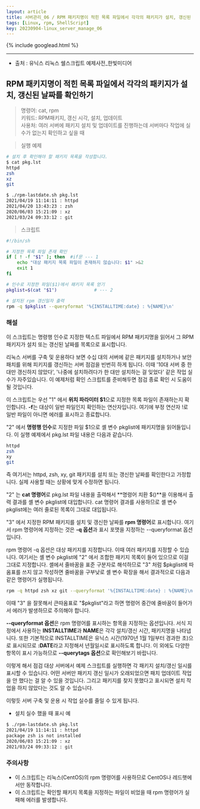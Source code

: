 ```yaml
---
layout: article
title: 서버관리_06 / RPM 패키지명이 적힌 목록 파일에서 각각의 패키지가 설치, 갱신된 날짜를 확인하기
tags: [Linux, rpm, ShellScript]
key: 20230904-linux_server_manage_06
---
```


{% include googlead.html %}

---

- 출처 : 유닉스 리눅스 쉘스크립트 예제사전_한빛미디어

## RPM 패키지명이 적힌 목록 파일에서 각각의 패키지가 설치, 갱신된 날짜를 확인하기

> 명령어: cat, rpm    
> 키워드: RPM패키지, 갱신 시각, 설치, 업데이트    
> 사용처: 여러 서버에 패키지 설치 및 업데이트를 진행하는데 서버마다 작업에 실수가 없는지 확인하고 싶을 때

> 실행 예제  

```bash
# 설치 후 확인해야 할 패키지 목록을 작성합니다.
$ cat pkg.lst
httpd
zsh
xz
git

$ ./rpm-lastdate.sh pkg.lst
2021/04/19 11:14:11 : httpd
2021/04/20 13:43:23 : zsh
2020/06/03 15:21:09 : xz
2021/03/24 09:33:12 : git
```

> 스크립트

```bash
#!/bin/sh

# 지정한 목록 파일 존재 확인
if [ ! -f "$1" ]; then  #if문 --- 1
    echo "대상 패키지 목록 파일이 존재하지 않습니다: $1" >&2        
    exit 1
fi

# 인수로 지정한 파일($1)에서 패키지 목록 얻기
pkglist=$(cat "$1")              # --- 2

# 설치된 rpm 갱신일자 출력
rpm -q $pkglist --queryformat '%{INSTALLTIME:date} : %{NAME}\n'            # --- 3
```

### **해설**

이 스크립트는 명령행 인수로 지정한 텍스트 파일에서 RPM 패키지명을 읽어서 그 RPM 패키지가 설치 또는 갱신된 날짜를 목록으로 표시합니다.

리눅스 서버를 구축 및 운용하다 보면 수십 대의 서버에 같은 패키지를 설치하거나 보안 패치를 위해 피키지를 갱신하는 서버 점검을 빈번히 하게 됩니다. 이때 '10대 서버 중 한대만 갱신하지 않았다', '나중에 설치하려다가 한 대만 설치하는 걸 잊었다' 같은 작업 실수가 자주있습니다. 이 예제처럼 확인 스크립트를 준비해두면 점검 종료 확인 시 도움이 될 것입니다.

이 스크립트는 우선 "1" 에서 **위치 파라미터 $1**으로 지정한 목록 파일이 존재하는지 확인합니다. **-f**는 대상이 일반 파일인지 확인하는 연산자입니다. 여기에 부정 연산자 !로 일반 파일이 아니면 에러를 표시하고 종료합니다.

"2" 에서 **명령행 인수**로 지정한 파일 $1으로 셸 변수 pkglist에 패키지명을 읽어들입니다. 이 실행 예제에서 pkg.lst 파일 내용은 다음과 같습니다.

```bash
httpd
zsh
xy
git
```

즉 여기서는 httpd, zsh, xy, git 패키지를 설치 또는 갱신한 날짜를 확인한다고 가정합니다. 실제 사용할 때는 상황에 맞게 수정하면 됩니다.

"2" 는 **cat 명령어**로 pkg.lst 파일 내용을 출력해서 **명령어 치환 $()**을 이용해서 출력 결과를 셸 변수 pkglist에 대입합니다. cat 명령어 결과를 사용하므로 셸 변수 pkglist에는 여러 줄로된 목록이 그대로 대입됩니다.

"3" 에서 지정한 RPM 패키지를 설치 및 갱신한 날짜를 **rpm 명령어**로 표시합니다. 여기서 rpm 명령어에 지정하는 것은 **-q 옵션**과 표시 포맷을 지정하는 --queryformat 옵션입니다.

rpm 명령어 -q 옵션은 대상 패키지를 지정합니다. 이때 여러 패키지를 지정할 수 있습니다. 여기서는 셸 변수 pkglist에 "2" 에서 조합한 패키지 목록이 들어 있으므로 이걸 그대로 지정합니다. 셸에서 줄바꿈을 표준 구분자로 해석하므로 "3" 처럼 $pkglist에 따옴표를 쓰지 않고 작성하면 줄바꿈을 구부낮로 셸 변수 확장을 해서 결과적으로 다음과 같은 명령어가 실행됩니다.

```bash
rpm -q httpd zsh xz git --queryformat '%{INSTALLTIME:date} : %{NAME}\n'
```

이때 "3" 을 잘못해서 큰따옴표로 "$pkglist"라고 하면 명령어 중간에 줄바꿈이 들어가서 에러가 발생하므로 주의해야 합니다.

**--queryformat 옵션**은 rpm 명령어를 표시하는 항목을 지정하는 옵션입니다. 서식 지정에서 사용하는 **INSTALLTIME**과 **NAME**은 각각 설치/갱신 시간, 패키지명을 나타냅니다. 또한 기본적으로 INSTALLTIME은 유닉스 시간(1970년 1월 1일부터 경과한 초)으로 표시되므로 **:DATE**라고 지정해서 년월일시로 표시하도록 합니다. 이 외에도 다양한 항목이 표시 가능하므로 **--querytags 옵션**으로 확인해보기 바랍니다.

이렇게 해서 점검 대상 서버에서 예제 스크립트를 실행하면 각 패키지 설치/갱신 일시를 표시할 수 있습니다. 어떤 서버만 패키지 갱신 일시가 오래되었으면 패치 업데이트 작업을 안 했다는 걸 알 수 있을 것입니다. 그리고 패키지를 찾지 못했다고 표시되면 설치 작업을 하지 않았다는 것도 알 수 있습니다.

이렇듯 서버 구축 및 운용 시 작업 실수를 줄일 수 있게 됩니다.

- 설치 실수 했을 때 표시 예

```bash
$ ./rpm-lastdate.sh pkg.lst
2021/04/19 11:14:11 : httpd
package zsh is not installed
2020/06/03 15:21:09 : xz
2021/03/24 09:33:12 : git
```

### **주의사항**
- 이 스크립트는 리눅스(CentOS)의 rpm 명령어를 사용하므로 CentOS나 레드햇에서만 동작합니다.
- 이 스크립트는 확인할 패키지 목록을 지정하는 파일이 비었을 때 rpm 명령어가 실패해 에러를 발생합니다.